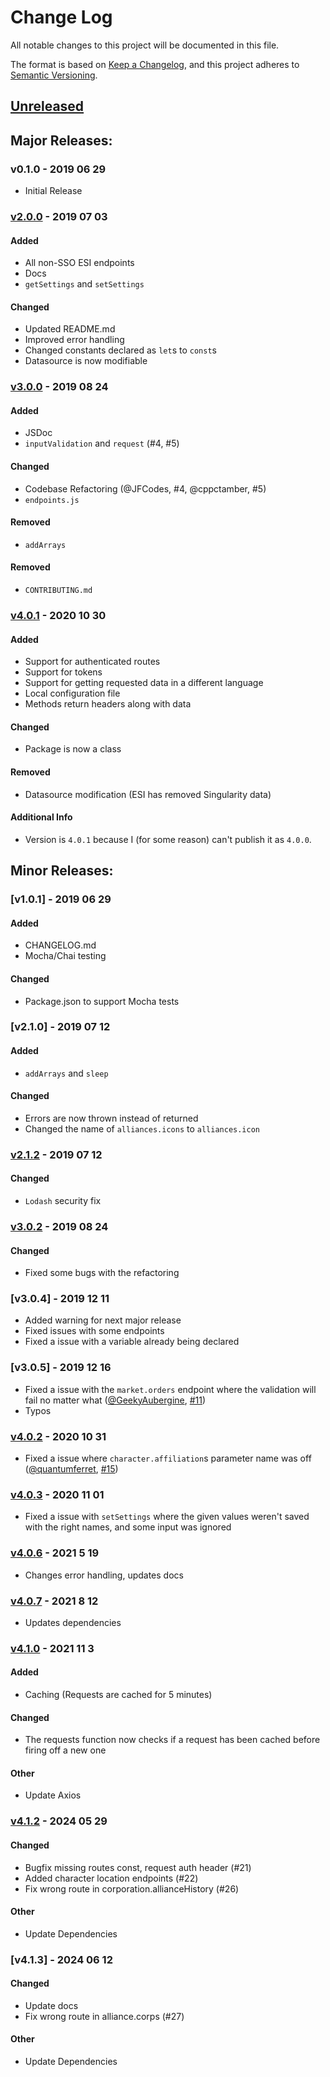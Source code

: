 # Change Log

All notable changes to this project will be documented in this file.

The format is based on [Keep a Changelog](https://keepachangelog.com/en/1.0.0/),
and this project adheres to [Semantic Versioning](https://semver.org/spec/v2.0.0.html).

## [Unreleased]

<!-- #### Added -->
<!-- #### Changed -->
<!-- #### Removed -->

## Major Releases:

### v0.1.0 - 2019 06 29

-   Initial Release

### [v2.0.0] - 2019 07 03

#### Added

-   All non-SSO ESI endpoints
-   Docs
-   `getSettings` and `setSettings`

#### Changed

-   Updated README.md
-   Improved error handling
-   Changed constants declared as `let`s to `const`s
-   Datasource is now modifiable

### [v3.0.0] - 2019 08 24

#### Added

-   JSDoc
-   `inputValidation` and `request` (#4, #5)

#### Changed

-   Codebase Refactoring (@JFCodes, #4, @cppctamber, #5)
-   `endpoints.js`

#### Removed

-   `addArrays`

#### Removed

-   `CONTRIBUTING.md`

### [v4.0.1] - 2020 10 30

#### Added

-   Support for authenticated routes
-   Support for tokens
-   Support for getting requested data in a different language
-   Local configuration file
-   Methods return headers along with data

#### Changed

-   Package is now a class

#### Removed

-   Datasource modification (ESI has removed Singularity data)

#### Additional Info

-   Version is `4.0.1` because I (for some reason) can't publish it as `4.0.0`.

## Minor Releases:

### [v1.0.1] - 2019 06 29

#### Added

-   CHANGELOG.md
-   Mocha/Chai testing

#### Changed

-   Package.json to support Mocha tests

### [v2.1.0] - 2019 07 12

#### Added

-   `addArrays` and `sleep`

#### Changed

-   Errors are now thrown instead of returned
-   Changed the name of `alliances.icons` to `alliances.icon`

### [v2.1.2] - 2019 07 12

#### Changed

-   `Lodash` security fix

### [v3.0.2] - 2019 08 24

#### Changed

-   Fixed some bugs with the refactoring

### [v3.0.4] - 2019 12 11

-   Added warning for next major release
-   Fixed issues with some endpoints
-   Fixed a issue with a variable already being declared

### [v3.0.5] - 2019 12 16

-   Fixed a issue with the `market.orders` endpoint where the validation will fail no matter what ([@GeekyAubergine](https://github.com/GeekyAubergine), [#11](https://github.com/ExperiBass/esiJS/pull/11))
-   Typos

### [v4.0.2] - 2020 10 31

-   Fixed a issue where `character.affiliation`s parameter name was off ([@quantumferret](https://github.com/quantumferret), [#15](https://github.com/ExperiBass/esiJS/pull/15))

### [v4.0.3] - 2020 11 01

-   Fixed a issue with `setSettings` where the given values weren't saved with the right names, and some input was ignored

### [v4.0.6] - 2021 5 19

-   Changes error handling, updates docs

### [v4.0.7] - 2021 8 12

-   Updates dependencies

### [v4.1.0] - 2021 11 3

#### Added

-   Caching (Requests are cached for 5 minutes)

#### Changed

-   The requests function now checks if a request has
    been cached before firing off a new one

#### Other

-   Update Axios

### [v4.1.2] - 2024 05 29

#### Changed

-   Bugfix missing routes const, request auth header (#21)
-   Added character location endpoints (#22)
-   Fix wrong route in corporation.allianceHistory (#26)

#### Other

-   Update Dependencies

### [v4.1.3] - 2024 06 12

#### Changed

-   Update docs
-   Fix wrong route in alliance.corps (#27)

#### Other

-   Update Dependencies

<!-- LINKS -->
<!-- RELEASES -->

[Unreleased]: https://github.com/ExperiBass/esiJS/compare/v0.1.1...dev
[v0.1.1]: https://github.com/ExperiBass/esiJS/compare/v0.1.0...v0.1.1
[v2.0.0]: https://github.com/ExperiBass/esiJS/compare/v0.1.1...v2.0.0
[v2.1.2]: https://github.com/ExperiBass/esiJS/compare/v2.0.0...v2.1.2
[v3.0.0]: https://github.com/ExperiBass/esiJS/compare/v2.1.2...v3.0.0
[v3.0.2]: https://github.com/ExperiBass/esiJS/compare/v3.0.0...v3.0.2
[v4.0.1]: https://github.com/ExperiBass/esiJS/compare/v3.0.2...v4.0.1
[v4.0.2]: https://github.com/ExperiBass/esiJS/compare/v4.0.1...v4.0.2
[v4.0.3]: https://github.com/ExperiBass/esiJS/compare/v4.0.2...v4.0.3
[v4.0.6]: https://github.com/ExperiBass/esiJS/compare/v4.0.3...v4.0.6
[v4.0.7]: https://github.com/ExperiBass/esiJS/compare/v4.0.6...v4.0.7
[v4.1.0]: https://github.com/ExperiBass/esiJS/compare/v4.0.7...v4.1.0
[v4.1.2]: https://github.com/ExperiBass/esiJS/compare/v4.1.0...v4.1.2

<!-- ISSUES -->
